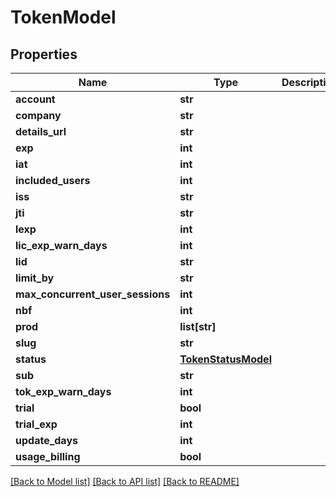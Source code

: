 # TokenModel

## Properties
Name | Type | Description | Notes
------------ | ------------- | ------------- | -------------
**account** | **str** |  | [optional] 
**company** | **str** |  | [optional] 
**details_url** | **str** |  | [optional] 
**exp** | **int** |  | [optional] 
**iat** | **int** |  | [optional] 
**included_users** | **int** |  | [optional] 
**iss** | **str** |  | [optional] 
**jti** | **str** |  | [optional] 
**lexp** | **int** |  | [optional] 
**lic_exp_warn_days** | **int** |  | [optional] 
**lid** | **str** |  | [optional] 
**limit_by** | **str** |  | [optional] 
**max_concurrent_user_sessions** | **int** |  | [optional] 
**nbf** | **int** |  | [optional] 
**prod** | **list[str]** |  | [optional] 
**slug** | **str** |  | [optional] 
**status** | [**TokenStatusModel**](TokenStatusModel.md) |  | [optional] 
**sub** | **str** |  | [optional] 
**tok_exp_warn_days** | **int** |  | [optional] 
**trial** | **bool** |  | [optional] 
**trial_exp** | **int** |  | [optional] 
**update_days** | **int** |  | [optional] 
**usage_billing** | **bool** |  | [optional] 

[[Back to Model list]](../README.md#documentation-for-models) [[Back to API list]](../README.md#documentation-for-api-endpoints) [[Back to README]](../README.md)


